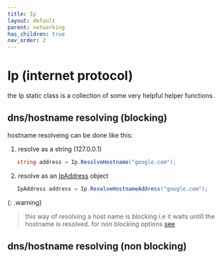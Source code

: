 ```yaml
--- 
title: Ip
layout: default
parent: networking
has_children: true
nav_order: 2
---
```


# Ip (internet protocol)
the Ip static class is a collection of some very helpful helper functions.

## dns/hostname resolving (blocking)
hostname resolveing can be done like this:

1) resolve as a string (127.0.0.1)
```cs
   string address = Ip.ResolveHostname("google.com");
```

2) resolve as an [IpAddress](IpAddress.html) object
```cs
   IpAddress address = Ip.ResolveHostnameAddress("google.com");
```

{: .warning}
> this way of resolving a host name is blocking i.e it waits untill the hostname is resolved.
> for non blocking options [see](#dns-resolving-non-blocking)

## dns/hostname resolving (non blocking)

